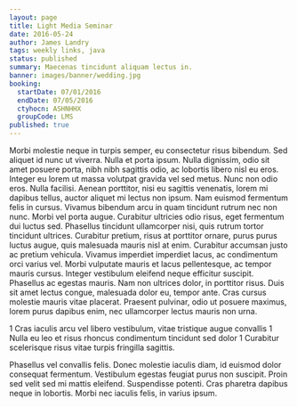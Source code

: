 ```yaml
---
layout: page
title: Light Media Seminar
date: 2016-05-24
author: James Landry
tags: weekly links, java
status: published
summary: Maecenas tincidunt aliquam lectus in.
banner: images/banner/wedding.jpg
booking:
  startDate: 07/01/2016
  endDate: 07/05/2016
  ctyhocn: ASHNHHX
  groupCode: LMS
published: true
---
```

Morbi molestie neque in turpis semper, eu consectetur risus bibendum. Sed aliquet id nunc ut viverra. Nulla et porta ipsum. Nulla dignissim, odio sit amet posuere porta, nibh nibh sagittis odio, ac lobortis libero nisl eu eros. Integer eu lorem ut massa volutpat gravida vel sed metus. Nunc non odio eros. Nulla facilisi. Aenean porttitor, nisi eu sagittis venenatis, lorem mi dapibus tellus, auctor aliquet mi lectus non ipsum. Nam euismod fermentum felis in cursus. Vivamus bibendum arcu in quam tincidunt rutrum nec non nunc.
Morbi vel porta augue. Curabitur ultricies odio risus, eget fermentum dui luctus sed. Phasellus tincidunt ullamcorper nisi, quis rutrum tortor tincidunt ultrices. Curabitur pretium, risus at porttitor ornare, purus purus luctus augue, quis malesuada mauris nisl at enim. Curabitur accumsan justo ac pretium vehicula. Vivamus imperdiet imperdiet lacus, ac condimentum orci varius vel. Morbi vulputate mauris et lacus pellentesque, ac tempor mauris cursus. Integer vestibulum eleifend neque efficitur suscipit. Phasellus ac egestas mauris. Nam non ultrices dolor, in porttitor risus. Duis sit amet lectus congue, malesuada dolor eu, tempor ante. Cras cursus molestie mauris vitae placerat. Praesent pulvinar, odio ut posuere maximus, lorem purus dapibus enim, nec ullamcorper lectus mauris non urna.

1 Cras iaculis arcu vel libero vestibulum, vitae tristique augue convallis
1 Nulla eu leo et risus rhoncus condimentum tincidunt sed dolor
1 Curabitur scelerisque risus vitae turpis fringilla sagittis.

Phasellus vel convallis felis. Donec molestie iaculis diam, id euismod dolor consequat fermentum. Vestibulum egestas feugiat purus non suscipit. Proin sed velit sed mi mattis eleifend. Suspendisse potenti. Cras pharetra dapibus neque in lobortis. Morbi nec iaculis felis, in varius ipsum.
